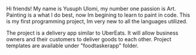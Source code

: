 Hi friends! My name is Yusuph Ulomi, my number one passion is Art. Painting is a what I do best, now Im begining to learn to paint in code.
This is my first programming project, Im very new to all the languages utilized.

The project is a delivery app similar to UberEats. It will allow business owners and their customers to deliver goods to each other.
Project templates are available under "foodtaskerapp" folder. 
